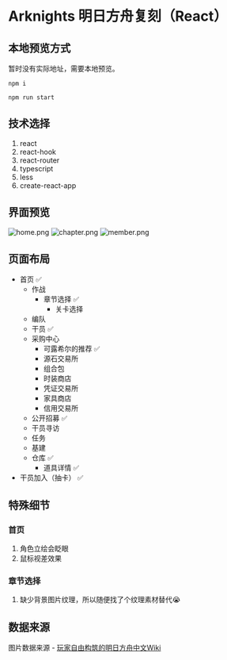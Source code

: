 # Arknights 明日方舟复刻（React）

## 本地预览方式
暂时没有实际地址，需要本地预览。

```node
npm i
```

```node
npm run start
```

## 技术选择

  1. react
  2. react-hook
  3. react-router
  4. typescript
  5. less
  6. create-react-app


## 界面预览
![home.png](https://i.loli.net/2020/04/26/EZVhYW1iHBworL4.jpg)
![chapter.png](https://i.loli.net/2020/04/26/SHagWLXlxzID8Ee.jpg)
![member.png](https://i.loli.net/2020/04/26/liCHqBULpJE5nP4.jpg)

## 页面布局
- 首页 ✅
  - 作战
    - 章节选择 ✅
      - 关卡选择
  - 编队
  - 干员 ✅
  - 采购中心
    - 可露希尔的推荐 ✅
    - 源石交易所
    - 组合包
    - 时装商店
    - 凭证交易所
    - 家具商店
    - 信用交易所
  - 公开招募 ✅
  - 干员寻访
  - 任务
  - 基建
  - 仓库 ✅
    - 道具详情 ✅
- 干员加入（抽卡） ✅

## 特殊细节

### 首页
  1. 角色立绘会眨眼
  2. 鼠标视差效果

### 章节选择
  1. 缺少背景图片纹理，所以随便找了个纹理素材替代😭


## 数据来源
  图片数据来源 - [玩家自由构筑的明日方舟中文Wiki](http://ak.mooncell.wiki/w/%E9%A6%96%E9%A1%B5)